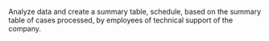 Analyze data and create a summary table, schedule, based on the summary table of cases processed, by employees of technical support of the company.
